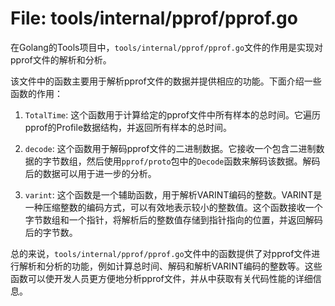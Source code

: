 # File: tools/internal/pprof/pprof.go

在Golang的Tools项目中，`tools/internal/pprof/pprof.go`文件的作用是实现对pprof文件的解析和分析。

该文件中的函数主要用于解析pprof文件的数据并提供相应的功能。下面介绍一些函数的作用：

1. `TotalTime`: 这个函数用于计算给定的pprof文件中所有样本的总时间。它遍历pprof的Profile数据结构，并返回所有样本的总时间。

2. `decode`: 这个函数用于解码pprof文件的二进制数据。它接收一个包含二进制数据的字节数组，然后使用`pprof/proto`包中的`Decode`函数来解码该数据。解码后的数据可以用于进一步的分析。

3. `varint`: 这个函数是一个辅助函数，用于解析VARINT编码的整数。VARINT是一种压缩整数的编码方式，可以有效地表示较小的整数值。这个函数接收一个字节数组和一个指针，将解析后的整数值存储到指针指向的位置，并返回解码后的字节数。

总的来说，`tools/internal/pprof/pprof.go`文件中的函数提供了对pprof文件进行解析和分析的功能，例如计算总时间、解码和解析VARINT编码的整数等。这些函数可以使开发人员更方便地分析pprof文件，并从中获取有关代码性能的详细信息。

